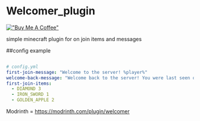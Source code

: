 ﻿# Welcomer_plugin


[!["Buy Me A Coffee"](https://www.buymeacoffee.com/assets/img/custom_images/orange_img.png)](https://www.buymeacoffee.com/Michaelrbparker)
 
simple minecraft plugin for on join items and messages 

##config example

```yml

# config.yml
first-join-message: "Welcome to the server! %player%"
welcome-back-message: "Welcome back to the server! You were last seen on %lastseen%"
first-join-items:
  - DIAMOND 3
  - IRON_SWORD 1
  - GOLDEN_APPLE 2

```

Modrinth = https://modrinth.com/plugin/welcomer
